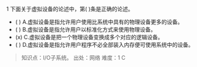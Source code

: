 1
下面关于虚拟设备的论述中，第( )条是正确的论述。
- ( ) A.虚拟设备是指允许用户使用比系统中具有的物理设备更多的设备。 
- ( ) B.虚拟设备是指允许用户以标准化方式来使用物理设备。
- (x) C.虚拟设备是把一个物理设备变换成多个对应的逻辑设备。 
- ( ) D.虚拟设备是指允许用户程序不必全部装入内存便可使用系统中的设备。

> 知识点：I/O子系统。
> 出处：网络
> 难度：1
> C
